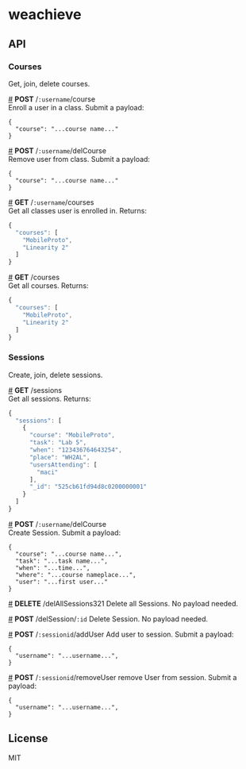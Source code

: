 # weachieve

## API

### Courses
Get, join, delete courses.

&#x20;<a href="#api-POST-username-course" name="api-POST-username-course">#</a> <b>POST</b> /`:username`/course  
Enroll a user in a class. Submit a payload:

```
{
  "course": "...course name..."
}
```

&#x20;<a href="#api-POST-username-delCourse" name="api-POST-username-delCourse">#</a> <b>POST</b> /`:username`/delCourse  
Remove user from class. Submit a payload:

```
{
  "course": "...course name..."
}
```

&#x20;<a href="#api-GET-username-courses" name="api-GET-username-courses">#</a> <b>GET</b> /`:username`/courses  
Get all classes user is enrolled in. Returns:

```js
{
  "courses": [
    "MobileProto",
    "Linearity 2"
  ]
}
```

&#x20;<a href="#api-GET-courses" name="api-GET-courses">#</a> <b>GET</b> /courses  
Get all courses. Returns:

```js
{
  "courses": [
    "MobileProto",
    "Linearity 2"
  ]
}
```

### Sessions
Create, join, delete sessions.

&#x20;<a href="#api-GET-sessions" name="api-GET-sessions">#</a> <b>GET</b> /sessions  
Get all sessions. Returns: 

```js
{
  "sessions": [
    {
      "course": "MobileProto",
      "task": "Lab 5",
      "when": "123436764643254",
      "place": "WH2AL",
      "usersAttending": [
        "maci"
      ],
      "_id": "525cb61fd94d8c0200000001"
    }
  ]
}
```

&#x20;<a href="#api-POST-username-delCourse" name="api-POST-username-delCourse">#</a> <b>POST</b> /`:username`/delCourse  
Create Session. Submit a payload:

```
{
  "course": "...course name...",
  "task": "...task name...",
  "when": "...time...",
  "where": "...course nameplace...",
  "user": "...first user..."
}
```

&#x20;<a href="#api-DELETE-delAllSessions321" name="api-DELETE-delAllSessions321">#</a> <b>DELETE</b> /delAllSessions321
Delete all Sessions. No payload needed.

&#x20;<a href="#api-POST-delSession-id" name="api-POST-delSession-id">#</a> <b>POST</b> /delSession/`:id`
Delete Session. No payload needed.

&#x20;<a href="#api-POST-session-addUser" name="api-POST-session-addUser">#</a> <b>POST</b> /`:sessionid`/addUser 
Add user to session. Submit a payload:

```
{
  "username": "...username...",
}
```

&#x20;<a href="#api-POST-session-removeUser" name="api-POST-session-removeUser">#</a> <b>POST</b> /`:sessionid`/removeUser 
remove User from session. Submit a payload:

```
{
  "username": "...username...",
}
```




## License

MIT

